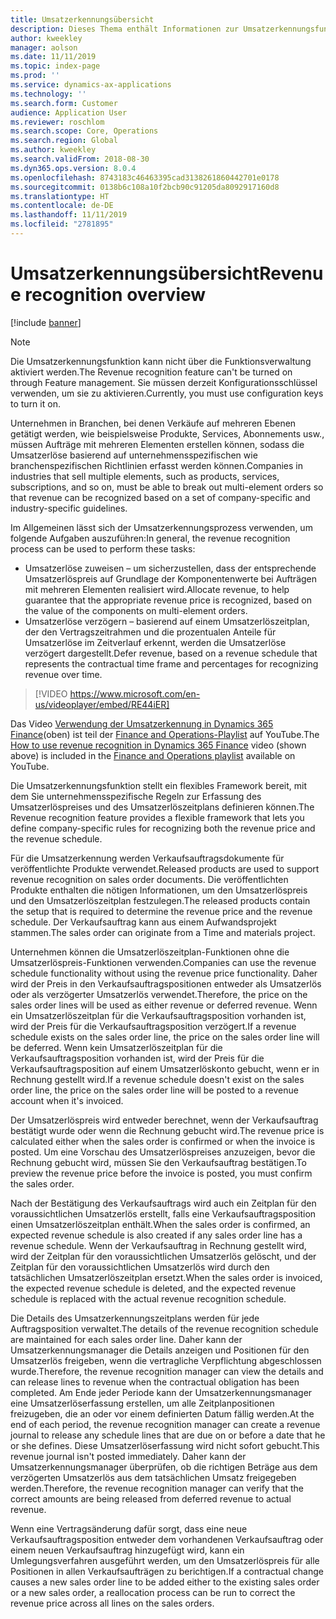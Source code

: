 ```yaml
---
title: Umsatzerkennungsübersicht
description: Dieses Thema enthält Informationen zur Umsatzerkennungsfunktion. Diese Funktion stellt ein flexibles Framework bereit, mit dem Sie unternehmensspezifische Regeln zur Erfassung des Umsatzerlöspreises und des Umsatzerlöszeitplans für Aufträge mit mehreren Elementen definieren können.
author: kweekley
manager: aolson
ms.date: 11/11/2019
ms.topic: index-page
ms.prod: ''
ms.service: dynamics-ax-applications
ms.technology: ''
ms.search.form: Customer
audience: Application User
ms.reviewer: roschlom
ms.search.scope: Core, Operations
ms.search.region: Global
ms.author: kweekley
ms.search.validFrom: 2018-08-30
ms.dyn365.ops.version: 8.0.4
ms.openlocfilehash: 8743183c46463395cad3138261860442701e0178
ms.sourcegitcommit: 0138b6c108a10f2bcb90c91205da8092917160d8
ms.translationtype: HT
ms.contentlocale: de-DE
ms.lasthandoff: 11/11/2019
ms.locfileid: "2781895"
---
```

# <a name="revenue-recognition-overview"></a><span data-ttu-id="2afe1-104">Umsatzerkennungsübersicht</span><span class="sxs-lookup"><span data-stu-id="2afe1-104">Revenue recognition overview</span></span>

[!include [banner](../includes/banner.md)]

> [!NOTE]
> <span data-ttu-id="2afe1-105">Die Umsatzerkennungsfunktion kann nicht über die Funktionsverwaltung aktiviert werden.</span><span class="sxs-lookup"><span data-stu-id="2afe1-105">The Revenue recognition feature can't be turned on through Feature management.</span></span> <span data-ttu-id="2afe1-106">Sie müssen derzeit Konfigurationsschlüssel verwenden, um sie zu aktivieren.</span><span class="sxs-lookup"><span data-stu-id="2afe1-106">Currently, you must use configuration keys to turn it on.</span></span>

<span data-ttu-id="2afe1-107">Unternehmen in Branchen, bei denen Verkäufe auf mehreren Ebenen getätigt werden, wie beispielsweise Produkte, Services, Abonnements usw., müssen Aufträge mit mehreren Elementen erstellen können, sodass die Umsatzerlöse basierend auf unternehmensspezifischen wie branchenspezifischen Richtlinien erfasst werden können.</span><span class="sxs-lookup"><span data-stu-id="2afe1-107">Companies in industries that sell multiple elements, such as products, services, subscriptions, and so on, must be able to break out multi-element orders so that revenue can be recognized based on a set of company-specific and industry-specific guidelines.</span></span>

<span data-ttu-id="2afe1-108">Im Allgemeinen lässt sich der Umsatzerkennungsprozess verwenden, um folgende Aufgaben auszuführen:</span><span class="sxs-lookup"><span data-stu-id="2afe1-108">In general, the revenue recognition process can be used to perform these tasks:</span></span>

* <span data-ttu-id="2afe1-109">Umsatzerlöse zuweisen – um sicherzustellen, dass der entsprechende Umsatzerlöspreis auf Grundlage der Komponentenwerte bei Aufträgen mit mehreren Elementen realisiert wird.</span><span class="sxs-lookup"><span data-stu-id="2afe1-109">Allocate revenue, to help guarantee that the appropriate revenue price is recognized, based on the value of the components on multi-element orders.</span></span>
* <span data-ttu-id="2afe1-110">Umsatzerlöse verzögern – basierend auf einem Umsatzerlöszeitplan, der den Vertragszeitrahmen und die prozentualen Anteile für Umsatzerlöse im Zeitverlauf erkennt, werden die Umsatzerlöse verzögert dargestellt.</span><span class="sxs-lookup"><span data-stu-id="2afe1-110">Defer revenue, based on a revenue schedule that represents the contractual time frame and percentages for recognizing revenue over time.</span></span>

> [!VIDEO https://www.microsoft.com/en-us/videoplayer/embed/RE44iER]

<span data-ttu-id="2afe1-111">Das Video [Verwendung der Umsatzerkennung in Dynamics 365 Finance](https://youtu.be/v3amIsiqvoo)(oben) ist teil der [Finance and Operations-Playlist](https://www.youtube.com/playlist?list=PLcakwueIHoT_SYfIaPGoOhloFoCXiUSyW) auf YouTube.</span><span class="sxs-lookup"><span data-stu-id="2afe1-111">The [How to use revenue recognition in Dynamics 365 Finance](https://youtu.be/v3amIsiqvoo) video (shown above) is included in the [Finance and Operations playlist](https://www.youtube.com/playlist?list=PLcakwueIHoT_SYfIaPGoOhloFoCXiUSyW) available on YouTube.</span></span>

<span data-ttu-id="2afe1-112">Die Umsatzerkennungsfunktion stellt ein flexibles Framework bereit, mit dem Sie unternehmensspezifische Regeln zur Erfassung des Umsatzerlöspreises und des Umsatzerlöszeitplans definieren können.</span><span class="sxs-lookup"><span data-stu-id="2afe1-112">The Revenue recognition feature provides a flexible framework that lets you define company-specific rules for recognizing both the revenue price and the revenue schedule.</span></span>

<span data-ttu-id="2afe1-113">Für die Umsatzerkennung werden Verkaufsauftragsdokumente für veröffentlichte Produkte verwendet.</span><span class="sxs-lookup"><span data-stu-id="2afe1-113">Released products are used to support revenue recognition on sales order documents.</span></span> <span data-ttu-id="2afe1-114">Die veröffentlichten Produkte enthalten die nötigen Informationen, um den Umsatzerlöspreis und den Umsatzerlöszeitplan festzulegen.</span><span class="sxs-lookup"><span data-stu-id="2afe1-114">The released products contain the setup that is required to determine the revenue price and the revenue schedule.</span></span> <span data-ttu-id="2afe1-115">Der Verkaufsauftrag kann aus einem Aufwandsprojekt stammen.</span><span class="sxs-lookup"><span data-stu-id="2afe1-115">The sales order can originate from a Time and materials project.</span></span>

<span data-ttu-id="2afe1-116">Unternehmen können die Umsatzerlöszeitplan-Funktionen ohne die Umsatzerlöspreis-Funktionen verwenden.</span><span class="sxs-lookup"><span data-stu-id="2afe1-116">Companies can use the revenue schedule functionality without using the revenue price functionality.</span></span> <span data-ttu-id="2afe1-117">Daher wird der Preis in den Verkaufsauftragspositionen entweder als Umsatzerlös oder als verzögerter Umsatzerlös verwendet.</span><span class="sxs-lookup"><span data-stu-id="2afe1-117">Therefore, the price on the sales order lines will be used as either revenue or deferred revenue.</span></span> <span data-ttu-id="2afe1-118">Wenn ein Umsatzerlöszeitplan für die Verkaufsauftragsposition vorhanden ist, wird der Preis für die Verkaufsauftragsposition verzögert.</span><span class="sxs-lookup"><span data-stu-id="2afe1-118">If a revenue schedule exists on the sales order line, the price on the sales order line will be deferred.</span></span> <span data-ttu-id="2afe1-119">Wenn kein Umsatzerlöszeitplan für die Verkaufsauftragsposition vorhanden ist, wird der Preis für die Verkaufsauftragsposition auf einem Umsatzerlöskonto gebucht, wenn er in Rechnung gestellt wird.</span><span class="sxs-lookup"><span data-stu-id="2afe1-119">If a revenue schedule doesn't exist on the sales order line, the price on the sales order line will be posted to a revenue account when it's invoiced.</span></span>

<span data-ttu-id="2afe1-120">Der Umsatzerlöspreis wird entweder berechnet, wenn der Verkaufsauftrag bestätigt wurde oder wenn die Rechnung gebucht wird.</span><span class="sxs-lookup"><span data-stu-id="2afe1-120">The revenue price is calculated either when the sales order is confirmed or when the invoice is posted.</span></span> <span data-ttu-id="2afe1-121">Um eine Vorschau des Umsatzerlöspreises anzuzeigen, bevor die Rechnung gebucht wird, müssen Sie den Verkaufsauftrag bestätigen.</span><span class="sxs-lookup"><span data-stu-id="2afe1-121">To preview the revenue price before the invoice is posted, you must confirm the sales order.</span></span>

<span data-ttu-id="2afe1-122">Nach der Bestätigung des Verkaufsauftrags wird auch ein Zeitplan für den voraussichtlichen Umsatzerlös erstellt, falls eine Verkaufsauftragsposition einen Umsatzerlöszeitplan enthält.</span><span class="sxs-lookup"><span data-stu-id="2afe1-122">When the sales order is confirmed, an expected revenue schedule is also created if any sales order line has a revenue schedule.</span></span> <span data-ttu-id="2afe1-123">Wenn der Verkaufsauftrag in Rechnung gestellt wird, wird der Zeitplan für den voraussichtlichen Umsatzerlös gelöscht, und der Zeitplan für den voraussichtlichen Umsatzerlös wird durch den tatsächlichen Umsatzerlöszeitplan ersetzt.</span><span class="sxs-lookup"><span data-stu-id="2afe1-123">When the sales order is invoiced, the expected revenue schedule is deleted, and the expected revenue schedule is replaced with the actual revenue recognition schedule.</span></span>

<span data-ttu-id="2afe1-124">Die Details des Umsatzerkennungszeitplans werden für jede Auftragsposition verwaltet.</span><span class="sxs-lookup"><span data-stu-id="2afe1-124">The details of the revenue recognition schedule are maintained for each sales order line.</span></span> <span data-ttu-id="2afe1-125">Daher kann der Umsatzerkennungsmanager die Details anzeigen und Positionen für den Umsatzerlös freigeben, wenn die vertragliche Verpflichtung abgeschlossen wurde.</span><span class="sxs-lookup"><span data-stu-id="2afe1-125">Therefore, the revenue recognition manager can view the details and can release lines to revenue when the contractual obligation has been completed.</span></span> <span data-ttu-id="2afe1-126">Am Ende jeder Periode kann der Umsatzerkennungsmanager eine Umsatzerlöserfassung erstellen, um alle Zeitplanpositionen freizugeben, die an oder vor einem definierten Datum fällig werden.</span><span class="sxs-lookup"><span data-stu-id="2afe1-126">At the end of each period, the revenue recognition manager can create a revenue journal to release any schedule lines that are due on or before a date that he or she defines.</span></span> <span data-ttu-id="2afe1-127">Diese Umsatzerlöserfassung wird nicht sofort gebucht.</span><span class="sxs-lookup"><span data-stu-id="2afe1-127">This revenue journal isn't posted immediately.</span></span> <span data-ttu-id="2afe1-128">Daher kann der Umsatzerkennungsmanager überprüfen, ob die richtigen Beträge aus dem verzögerten Umsatzerlös aus dem tatsächlichen Umsatz freigegeben werden.</span><span class="sxs-lookup"><span data-stu-id="2afe1-128">Therefore, the revenue recognition manager can verify that the correct amounts are being released from deferred revenue to actual revenue.</span></span>

<span data-ttu-id="2afe1-129">Wenn eine Vertragsänderung dafür sorgt, dass eine neue Verkaufsauftragsposition entweder dem vorhandenen Verkaufsauftrag oder einem neuen Verkaufsauftrag hinzugefügt wird, kann ein Umlegungsverfahren ausgeführt werden, um den Umsatzerlöspreis für alle Positionen in allen Verkaufsaufträgen zu berichtigen.</span><span class="sxs-lookup"><span data-stu-id="2afe1-129">If a contractual change causes a new sales order line to be added either to the existing sales order or a new sales order, a reallocation process can be run to correct the revenue price across all lines on the sales orders.</span></span>
